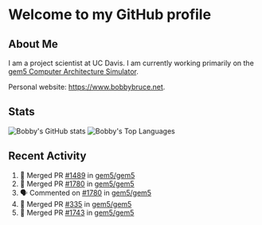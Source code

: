 # Welcome to my GitHub profile

## About Me

I am a project scientist at UC Davis. I am currently working primarily on the [gem5 Computer Architecture Simulator](https://github.com/gem5).

Personal website: <https://www.bobbybruce.net>.

## Stats

![Bobby's GitHub stats](https://github-readme-stats.vercel.app/api?username=bobbyrbruce&show_icons=true&theme=responsive&include_all_commits=true&count_private=true&show=reviews&disable_animations=true)
![Bobby's Top Languages ](https://github-readme-stats.vercel.app/api/top-langs/?username=bobbyrbruce&layout=compact&theme=responsive&count_private=true&langs_count=10&disable_animations=true)

## Recent Activity

<!--START_SECTION:activity-->
1. 🎉 Merged PR [#1489](https://github.com/gem5/gem5/pull/1489) in [gem5/gem5](https://github.com/gem5/gem5)
2. 🎉 Merged PR [#1780](https://github.com/gem5/gem5/pull/1780) in [gem5/gem5](https://github.com/gem5/gem5)
3. 🗣 Commented on [#1780](https://github.com/gem5/gem5/pull/1780#issuecomment-2480240510) in [gem5/gem5](https://github.com/gem5/gem5)
4. 🎉 Merged PR [#335](https://github.com/gem5/gem5/pull/335) in [gem5/gem5](https://github.com/gem5/gem5)
5. 🎉 Merged PR [#1743](https://github.com/gem5/gem5/pull/1743) in [gem5/gem5](https://github.com/gem5/gem5)
<!--END_SECTION:activity-->
